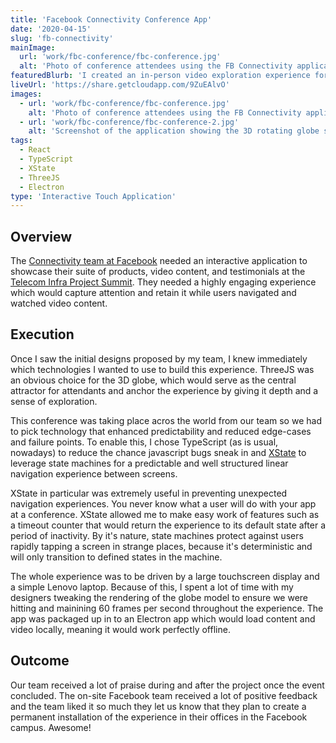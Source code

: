 ```yaml
---
title: 'Facebook Connectivity Conference App'
date: '2020-04-15'
slug: 'fb-connectivity'
mainImage:
  url: 'work/fbc-conference/fbc-conference.jpg'
  alt: 'Photo of conference attendees using the FB Connectivity application'
featuredBlurb: 'I created an in-person video exploration experience for the Facebook Connectivity team to use at the Telecom Infra Project Summit in 2019. Check it out!'
liveUrl: 'https://share.getcloudapp.com/9ZuEAlvO'
images:
  - url: 'work/fbc-conference/fbc-conference.jpg'
    alt: 'Photo of conference attendees using the FB Connectivity application'
  - url: 'work/fbc-conference/fbc-conference-2.jpg'
    alt: 'Screenshot of the application showing the 3D rotating globe splash screen'
tags:
  - React
  - TypeScript
  - XState
  - ThreeJS
  - Electron
type: 'Interactive Touch Application'
---
```


## Overview

The [Connectivity team at Facebook](https://connectivity.fb.com/) needed an interactive application to showcase
their suite of products, video content, and testimonials at the [Telecom Infra Project Summit](https://telecominfraproject.com/events/tip-summit-2019/). They needed a highly
engaging experience which would capture attention and retain it while users navigated and watched video content.

## Execution

Once I saw the initial designs proposed by my team, I knew immediately which technologies
I wanted to use to build this experience. ThreeJS was an obvious choice for the 3D globe, which would serve as the central attractor for attendants and anchor the experience by giving it depth and a sense of exploration.

This conference was taking place acros the world from our team so we had to pick technology that enhanced predictability and reduced edge-cases and failure points. To enable this, I chose TypeScript (as is usual, nowadays) to reduce the chance javascript bugs sneak in and [XState](https://xstate.js.org/docs/) to leverage state machines for a predictable and well structured linear navigation experience between screens.

XState in particular was extremely useful in preventing unexpected navigation experiences. You never know what a user will do with your app at a conference. XState allowed me to make easy work of features such as a timeout counter that would return the experience to its default state after a period of inactivity. By it's nature, state machines protect against users rapidly tapping a screen in strange places, because it's deterministic and will only transition to defined states in the machine.

The whole experience was to be driven by a large touchscreen display and a simple Lenovo laptop. Because of this, I spent a lot of time with my designers tweaking the rendering of the globe model to ensure we were hitting and mainining 60 frames per second throughout the experience. The app was packaged up in to an Electron app which would load content and video locally, meaning it would work perfectly offline.

## Outcome

Our team received a lot of praise during and after the project once the event concluded. The on-site Facebook team received a lot of positive feedback and the team liked it so much they let us know that they plan to create a permanent installation of the experience in their offices in the Facebook campus. Awesome!
